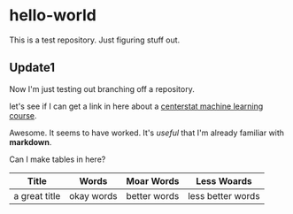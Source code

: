 # hello-world
This is a test repository. Just figuring stuff out.

## Update1
Now I'm just testing out branching off a repository.

let's see if I can get a link in here about a [centerstat machine learning course](https://centerstat.org/machine-learning-theory-and-applications/). 

Awesome. It seems to have worked. It's *useful* that I'm already familiar with **markdown**.

Can I make tables in here? 

Title | Words | Moar Words | Less Woards
----- | ----- | ------ | -----
a great title | okay words | better words | less better words 

